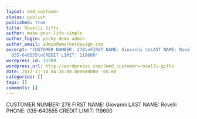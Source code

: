 ```yaml
---
layout: emd_customer
status: publish
published: true
title: Rovelli Gifts
author: make-your-life-simple
author_login: picky-demo-admin
author_email: admin@emarketdesign.com
excerpt: "CUSTOMER NUMBER: 278\nFIRST NAME: Giovanni \nLAST NAME: Rovelli\nPHONE:
  035-640555\nCREDIT LIMIT: 119600"
wordpress_id: 11789
wordpress_url: http://wordpressc.com/?emd_customer=rovelli-gifts
date: 2013-11-14 04:38:00.000000000 -05:00
categories: []
tags: []
comments: []
---
```

CUSTOMER NUMBER: 278
FIRST NAME: Giovanni 
LAST NAME: Rovelli
PHONE: 035-640555
CREDIT LIMIT: 119600
